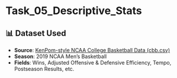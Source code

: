 # Task_05_Descriptive_Stats
## 📊 Dataset Used

- **Source**: [KenPom-style NCAA College Basketball Data (cbb.csv)](https://www.kaggle.com/datasets/andrewharvey/college-basketball-dataset)
- **Season**: 2019 NCAA Men’s Basketball
- **Fields**: Wins, Adjusted Offensive & Defensive Efficiency, Tempo, Postseason Results, etc.
